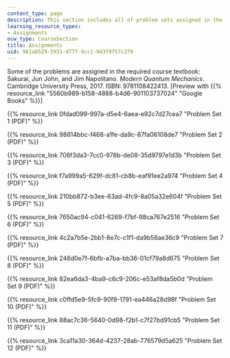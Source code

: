 ```yaml
---
content_type: page
description: This section includes all of problem sets assigned in the course.
learning_resource_types:
- Assignments
ocw_type: CourseSection
title: Assignments
uid: 961a6529-5931-d77f-9cc1-043f9f57c379
---
```


Some of the problems are assigned in the required course textbook: Sakurai, Jun John, and Jim Napolitano. _Modern Quantum Mechanics_. Cambridge University Press, 2017. ISBN: 9781108422413. \[Preview with {{% resource_link "5560b989-b158-4888-b4d6-901103737024" "Google Books" %}}\]

{{% resource_link 0fdad099-997a-d5e4-6aea-e92c7d27cea7 "Problem Set 1 (PDF)" %}}

{{% resource_link 98814bbc-f468-a1fe-da9c-87fa06108de7 "Problem Set 2 (PDF)" %}}

{{% resource_link 706f3da3-7cc0-978b-de08-35d9797e1d3b "Problem Set 3 (PDF)" %}}

{{% resource_link f7a999a5-629f-dc81-cb8b-eaf91ee2a974 "Problem Set 4 (PDF)" %}}

{{% resource_link 210bb872-b3ee-63ad-4fc9-8a05a32e604f "Problem Set 5 (PDF)" %}}

{{% resource_link 7650ac94-c041-6269-f7bf-98ca767e2516 "Problem Set 6 (PDF)" %}}

{{% resource_link 4c2a7b5e-2bb1-8e7c-c1f1-da9b58ae36c9 "Problem Set 7 (PDF)" %}}

{{% resource_link 246d0e7f-6bfb-a7ba-bb36-01cf79a8d675 "Problem Set 8 (PDF)" %}}

{{% resource_link 82ea6da3-4ba9-c6c9-206c-e53af8da5b0d "Problem Set 9 (PDF)" %}}

{{% resource_link c0ffd5e9-5fc9-90f9-1791-ea446a28d98f "Problem Set 10 (PDF)" %}}

{{% resource_link 88ac7c36-5640-0d98-f2b1-c7f27bd91cb5 "Problem Set 11 (PDF)" %}}

{{% resource_link 3ca11a30-364d-4237-28ab-776579d5a625 "Problem Set 12 (PDF)" %}}